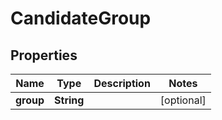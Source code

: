 # CandidateGroup

## Properties
Name | Type | Description | Notes
------------ | ------------- | ------------- | -------------
**group** | **String** |  |  [optional]
